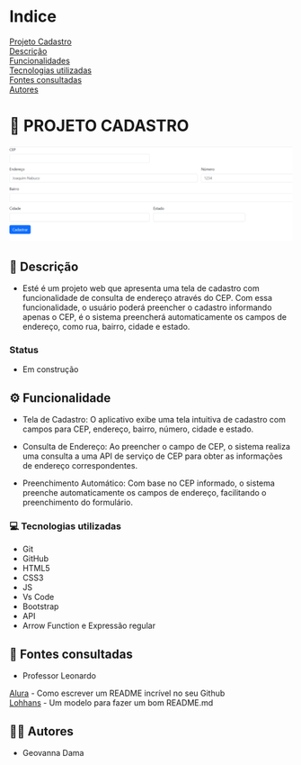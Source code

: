 # Indice

[Projeto Cadastro](#-projeto-cadastro)    
[Descrição](#-descri%C3%A7%C3%A3o)  
[Funcionalidades](#%EF%B8%8F-funcionalidade)   
[Tecnologias utilizadas](#-tecnologias-utilizadas)   
[Fontes consultadas](#-fontes-consultadas)  
[Autores](#-autores)  

# 🚀 PROJETO CADASTRO 
 
![img](img/Captura%20de%20tela%202023-09-22%20094749.png)  

## 📝 Descrição 
- Esté é um projeto web que apresenta uma tela de cadastro com funcionalidade de consulta de endereço através do CEP. Com essa funcionalidade, o usuário poderá preencher o cadastro informando apenas o CEP, é o sistema preencherá automaticamente os campos de endereço, como rua, bairro, cidade e estado.

### Status
- Em construção

## ⚙️ Funcionalidade 

- Tela de Cadastro: O aplicativo exibe uma tela intuitiva de cadastro com campos para CEP, endereço, bairro, número, cidade e estado.

- Consulta de Endereço: Ao preencher o campo de CEP, o sistema realiza uma consulta a uma API de serviço de CEP para obter as informações de endereço correspondentes.   

- Preenchimento Automático: Com base no CEP informado, o sistema preenche automaticamente os campos de endereço, facilitando o preenchimento do formulário.  


### 💻 Tecnologias utilizadas
- Git  
- GitHub  
- HTML5 
- CSS3  
- JS  
- Vs Code  
- Bootstrap
- API
- Arrow Function e Expressão regular



## 🔎 Fontes consultadas
- Professor Leonardo   

[Alura](https://www.alura.com.br/artigos/escrever-bom-readme) - Como escrever um README incrível no seu Github  
[Lohhans](https://gist.github.com/lohhans/f8da0b147550df3f96914d3797e9fb89) - Um modelo para fazer um bom README.md


## 🙎🏽 Autores 
- Geovanna Dama  
